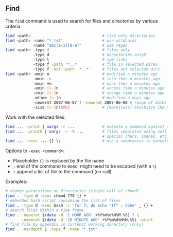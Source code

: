 ## Find

The `find` command is used to search for files and directories by various criteria

```bash
find <path>                               # list only directories
find <path> -name "*.txt"                 # use wildcards
            -name "abc[a-z][0-9]"         # use regex 
find <path> -type f                       # files only
            -type d                       # directories onlyQ
            -type l                       # sym links
            -type f -path '*..*'          # file in selected dires
            -type f -not -path '*..*'     # files not selected dirs
find <path> -mmin n                       # modified n minutes ago
            -mmin -n                      # less then n minutes ago
            -mmin +n                      # more then n minutes ago
            -amin [+-]n                   # access time n minutes ago
            -cmin [+-]n                   # change time n minutes ago
            -mtime [+-]n                  # modified n days ago          
            -newermt 2007-06-07 ! -newermt 2007-06-08 # range of dates
            -size [+-]n[kMG]              # [more|less] blocksize [KB,MB,GB]                 
```

Work with the selected files:

```bash
find ... -print | xargs -r ...            # execute a command against the found files
find ... -print0 | xargs -r -0 ...        # files separated using null byte to supprot 
                                          # special chars, spaces, etc.
find ... -exec ... {} \;                  # use a subprocess to execute a command
```

Options to `-exec <command>`:

* Placeholder `{}` is replaced by the file name
* `;` end of the command to exec, might need to be escaped (with a `\`) 
* `+` append a list of file to the command (on call)

Examples:

```bash
# change permissions on directories (single call of chmod)
find . -type d -exec chmod 770 {} +
# embedded bash script consuming the list of files
find . -type d -exec bash -c 'for f; do echo "$f" ; done' _ {} +
# search files within a time frame
find . -newerat $(date -d '1 HOUR AGO' +%Y%m%d%H%M.%S) ! \
       -newerat $(date -d '10 MINUTE AGO' +%Y%m%d%H%M.%S) -print
# find file by appendix in currenct working directory (only)
find . -maxdepth 1 -type f -name "*.txt"
```
